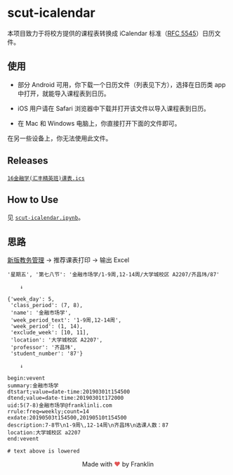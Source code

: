 # scut-icalendar

本项目致力于将校方提供的课程表转换成 iCalendar 标准（[RFC 5545](https://tools.ietf.org/html/rfc5545)）日历文件。

## 使用

* 部分 Android 可用，你下载一个日历文件（列表见下方），选择在日历类 app 中打开，就能导入课程表到日历。

* iOS 用户请在 Safari 浏览器中下载并打开该文件以导入课程表到日历。

* 在 Mac 和 Windows 电脑上，你直接打开下面的文件即可。

在另一些设备上，你无法使用此文件。

## Releases

[`16金融学(汇丰精英班)课表.ics`](https://github.com/CourierKyn/scut-icalendar/releases/download/v5.0/16jinrongxue.huifengjingyingban.kebiao.ics)

## How to Use

见 [`scut-icalendar.ipynb`](https://github.com/CourierKyn/scut-icalendar/blob/master/scut-icalendar.ipynb)。

## 思路

[新版教务管理](http://xsjw2018.scuteo.com/) → 推荐课表打印 → 输出 Excel

```
'星期五', '第七八节': '金融市场学/1-9周,12-14周/大学城校区 A2207/齐昌玮/87'

    ↓

{'week_day': 5,
 'class_period': (7, 8),
 'name': '金融市场学',
 'week_period_text': '1-9周,12-14周',
 'week_period': (1, 14),
 'exclude_week': [10, 11],
 'location': '大学城校区 A2207',
 'professor': '齐昌玮',
 'student_number': '87'}

    ↓

begin:vevent
summary:金融市场学
dtstart;value=date-time:20190301t154500
dtend;value=date-time:20190301t172000
uid:5(7-8)金融市场学@franklinli.com
rrule:freq=weekly;count=14
exdate:20190503t154500,20190510t154500
description:7-8节\n1-9周\,12-14周\n齐昌玮\n选课人数：87
location:大学城校区 a2207
end:vevent

# text above is lowered
```

<p style="text-align:center">Made with <span style="color: #e25555;">&hearts;</span> by Franklin</p>

